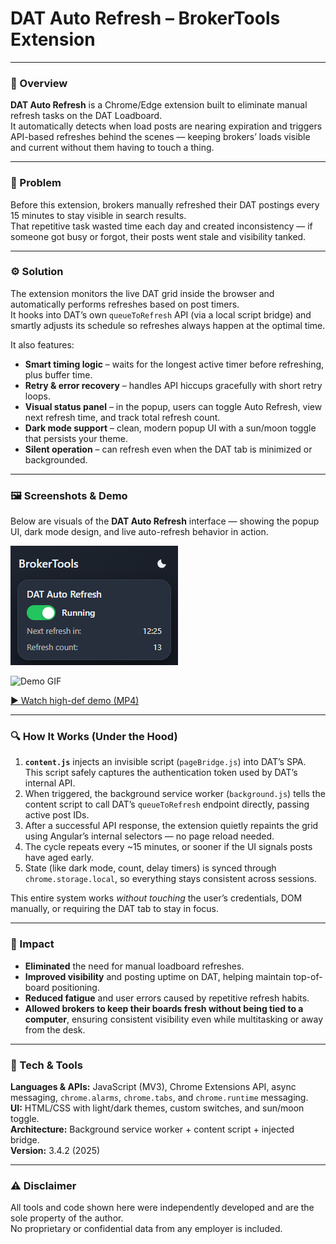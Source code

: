 ﻿# DAT Auto Refresh – BrokerTools Extension

---

### 🚀 Overview

**DAT Auto Refresh** is a Chrome/Edge extension built to eliminate manual refresh tasks on the DAT Loadboard.  
It automatically detects when load posts are nearing expiration and triggers API-based refreshes behind the scenes — keeping brokers’ loads visible and current without them having to touch a thing.

---

### 🧩 Problem

Before this extension, brokers manually refreshed their DAT postings every 15 minutes to stay visible in search results.  
That repetitive task wasted time each day and created inconsistency — if someone got busy or forgot, their posts went stale and visibility tanked.

---

### ⚙️ Solution

The extension monitors the live DAT grid inside the browser and automatically performs refreshes based on post timers.  
It hooks into DAT’s own `queueToRefresh` API (via a local script bridge) and smartly adjusts its schedule so refreshes always happen at the optimal time.

It also features:
- **Smart timing logic** – waits for the longest active timer before refreshing, plus buffer time.  
- **Retry & error recovery** – handles API hiccups gracefully with short retry loops.  
- **Visual status panel** – in the popup, users can toggle Auto Refresh, view next refresh time, and track total refresh count.  
- **Dark mode support** – clean, modern popup UI with a sun/moon toggle that persists your theme.  
- **Silent operation** – can refresh even when the DAT tab is minimized or backgrounded.

---

### 🖼️ Screenshots & Demo

Below are visuals of the **DAT Auto Refresh** interface — showing the popup UI, dark mode design, and live auto-refresh behavior in action.

![DAT Auto Refresh Screenshot](../../assets/dat-auto-refresh-ui.png)

![Demo GIF](../../assets/dat-auto-refresh-demo-gif.gif)

[▶️ Watch high-def demo (MP4)](../../assets/dat-auto-refresh-demo.mp4)

---

### 🔍 How It Works (Under the Hood)

1. **`content.js`** injects an invisible script (`pageBridge.js`) into DAT’s SPA. This script safely captures the authentication token used by DAT’s internal API.  
2. When triggered, the background service worker (`background.js`) tells the content script to call DAT’s `queueToRefresh` endpoint directly, passing active post IDs.  
3. After a successful API response, the extension quietly repaints the grid using Angular’s internal selectors — no page reload needed.  
4. The cycle repeats every ~15 minutes, or sooner if the UI signals posts have aged early.  
5. State (like dark mode, count, delay timers) is synced through `chrome.storage.local`, so everything stays consistent across sessions.

This entire system works *without touching* the user’s credentials, DOM manually, or requiring the DAT tab to stay in focus.

---

### 🧠 Impact

- **Eliminated** the need for manual loadboard refreshes.  
- **Improved visibility** and posting uptime on DAT, helping maintain top-of-board positioning.  
- **Reduced fatigue** and user errors caused by repetitive refresh habits.  
- **Allowed brokers to keep their boards fresh without being tied to a computer**, ensuring consistent visibility even while multitasking or away from the desk.

---

### 🧰 Tech & Tools

**Languages & APIs:** JavaScript (MV3), Chrome Extensions API, async messaging, `chrome.alarms`, `chrome.tabs`, and `chrome.runtime` messaging.  
**UI:** HTML/CSS with light/dark themes, custom switches, and sun/moon toggle.  
**Architecture:** Background service worker + content script + injected bridge.  
**Version:** 3.4.2 (2025)

---

### ⚠️ Disclaimer

All tools and code shown here were independently developed and are the sole property of the author.  
No proprietary or confidential data from any employer is included.

